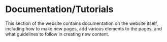 # Documentation/Tutorials

This section of the website contains documentation on the website itself, including how to make new pages, add various elements to the pages, and what guidelines to follow in creating new content.

```{tableofcontents}
```